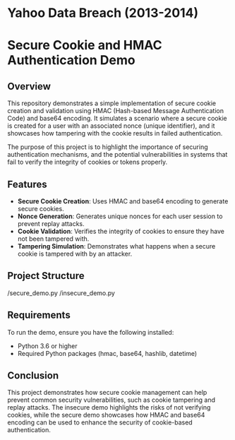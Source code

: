 # Yahoo Data Breach (2013-2014)
# Secure Cookie and HMAC Authentication Demo

## Overview
This repository demonstrates a simple implementation of secure cookie creation and validation using HMAC (Hash-based Message Authentication Code) and base64 encoding. It simulates a scenario where a secure cookie is created for a user with an associated nonce (unique identifier), and it showcases how tampering with the cookie results in failed authentication.

The purpose of this project is to highlight the importance of securing authentication mechanisms, and the potential vulnerabilities in systems that fail to verify the integrity of cookies or tokens properly.

## Features
- **Secure Cookie Creation**: Uses HMAC and base64 encoding to generate secure cookies.
- **Nonce Generation**: Generates unique nonces for each user session to prevent replay attacks.
- **Cookie Validation**: Verifies the integrity of cookies to ensure they have not been tampered with.
- **Tampering Simulation**: Demonstrates what happens when a secure cookie is tampered with by an attacker.

## Project Structure
/secure_demo.py
/insecure_demo.py

## Requirements
To run the demo, ensure you have the following installed:

- Python 3.6 or higher
- Required Python packages (hmac, base64, hashlib, datetime)

## Conclusion
This project demonstrates how secure cookie management can help prevent common security vulnerabilities, such as cookie tampering and replay attacks. 
The insecure demo highlights the risks of not verifying cookies, while the secure demo showcases how HMAC and base64 encoding can be used to enhance the security of cookie-based authentication.
